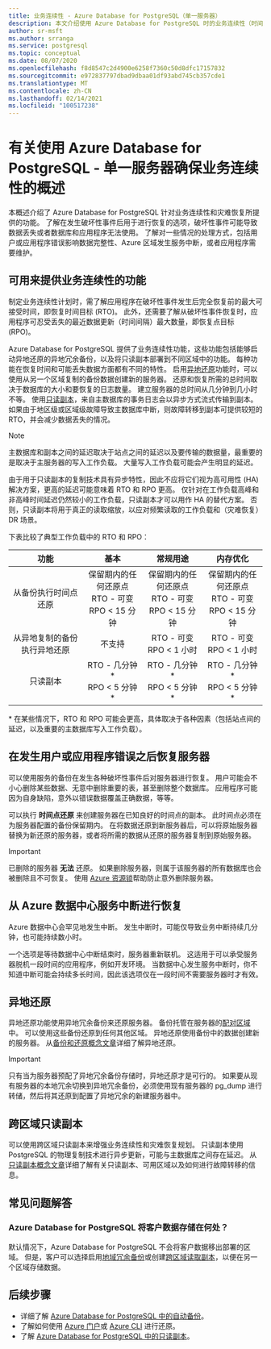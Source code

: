 ```yaml
---
title: 业务连续性 - Azure Database for PostgreSQL（单一服务器）
description: 本文介绍使用 Azure Database for PostgreSQL 时的业务连续性（时间点还原、数据中心服务中断、异地还原、副本）。
author: sr-msft
ms.author: srranga
ms.service: postgresql
ms.topic: conceptual
ms.date: 08/07/2020
ms.openlocfilehash: f8d8547c2d4900e6258f7360c50d8dfc17157832
ms.sourcegitcommit: e972837797dbad9dbaa01df93abd745cb357cde1
ms.translationtype: MT
ms.contentlocale: zh-CN
ms.lasthandoff: 02/14/2021
ms.locfileid: "100517238"
---
```

# <a name="overview-of-business-continuity-with-azure-database-for-postgresql---single-server"></a>有关使用 Azure Database for PostgreSQL - 单一服务器确保业务连续性的概述

本概述介绍了 Azure Database for PostgreSQL 针对业务连续性和灾难恢复所提供的功能。 了解在发生破坏性事件后用于进行恢复的选项，破坏性事件可能导致数据丢失或者数据库和应用程序无法使用。 了解对一些情况的处理方式，包括用户或应用程序错误影响数据完整性、Azure 区域发生服务中断，或者应用程序需要维护。

## <a name="features-that-you-can-use-to-provide-business-continuity"></a>可用来提供业务连续性的功能

制定业务连续性计划时，需了解应用程序在破坏性事件发生后完全恢复前的最大可接受时间，即恢复时间目标 (RTO)。 此外，还需要了解从破坏性事件恢复时，应用程序可忍受丢失的最近数据更新（时间间隔）最大数量，即恢复点目标 (RPO)。

Azure Database for PostgreSQL 提供了业务连续性功能，这些功能包括能够启动异地还原的异地冗余备份，以及将只读副本部署到不同区域中的功能。 每种功能在恢复时间和可能丢失数据方面都有不同的特性。 启用[异地还原](concepts-backup.md)功能时，可以使用从另一个区域复制的备份数据创建新的服务器。 还原和恢复所需的总时间取决于数据库的大小和要恢复的日志数量。 建立服务器的总时间从几分钟到几小时不等。 使用[只读副本](concepts-read-replicas.md)，来自主数据库的事务日志会以异步方式流式传输到副本。 如果由于地区级或区域级故障导致主数据库中断，则故障转移到副本可提供较短的 RTO，并会减少数据丢失的情况。

> [!NOTE]
> 主数据库和副本之间的延迟取决于站点之间的延迟以及要传输的数据量，最重要的是取决于主服务器的写入工作负载。 大量写入工作负载可能会产生明显的延迟。 
>
> 由于用于只读副本的复制技术具有异步特性，因此不应将它们视为高可用性 (HA) 解决方案，更高的延迟可能意味着 RTO 和 RPO 更高。 仅针对在工作负载高峰和非高峰时间延迟仍然较小的工作负载，只读副本才可以用作 HA 的替代方案。 否则，只读副本将用于真正的读取缩放，以应对频繁读取的工作负载和（灾难恢复）DR 场景。

下表比较了典型工作负载中的 RTO 和 RPO：

| **功能** | **基本** | **常规用途** | **内存优化** |
| :------------: | :-------: | :-----------------: | :------------------: |
| 从备份执行时间点还原 | 保留期内的任何还原点 <br/> RTO - 可变 <br/>RPO < 15 分钟| 保留期内的任何还原点 <br/> RTO - 可变 <br/>RPO < 15 分钟 | 保留期内的任何还原点 <br/> RTO - 可变 <br/>RPO < 15 分钟 |
| 从异地复制的备份执行异地还原 | 不支持 | RTO - 可变 <br/>RPO < 1 小时 | RTO - 可变 <br/>RPO < 1 小时 |
| 只读副本 | RTO - 几分钟* <br/>RPO < 5 分钟* | RTO - 几分钟* <br/>RPO < 5 分钟*| RTO - 几分钟* <br/>RPO < 5 分钟*|

 \* 在某些情况下，RTO 和 RPO 可能会更高，具体取决于各种因素（包括站点间的延迟，以及重要的主数据库写入工作负载）。 

## <a name="recover-a-server-after-a-user-or-application-error"></a>在发生用户或应用程序错误之后恢复服务器

可以使用服务的备份在发生各种破坏性事件后对服务器进行恢复。 用户可能会不小心删除某些数据、无意中删除重要的表，甚至删除整个数据库。 应用程序可能因为自身缺陷，意外以错误数据覆盖正确数据，等等。

可以执行 **时间点还原** 来创建服务器在已知良好的时间点的副本。 此时间点必须在为服务器配置的备份保留期内。 在将数据还原到新服务器后，可以将原始服务器替换为新还原的服务器，或者将所需的数据从还原的服务器复制到原始服务器。

> [!IMPORTANT]
> 已删除的服务器 **无法** 还原。 如果删除服务器，则属于该服务器的所有数据库也会被删除且不可恢复。 使用 [Azure 资源锁](../azure-resource-manager/management/lock-resources.md)帮助防止意外删除服务器。

## <a name="recover-from-an-azure-data-center-outage"></a>从 Azure 数据中心服务中断进行恢复

Azure 数据中心会罕见地发生中断。 发生中断时，可能仅导致业务中断持续几分钟，也可能持续数小时。

一个选项是等待数据中心中断结束时，服务器重新联机。 这适用于可以承受服务器脱机一段时间的应用程序，例如开发环境。 当数据中心发生服务中断时，你不知道中断可能会持续多长时间，因此该选项仅在一段时间不需要服务器时才有效。

## <a name="geo-restore"></a>异地还原

异地还原功能使用异地冗余备份来还原服务器。 备份托管在服务器的[配对区域](../best-practices-availability-paired-regions.md)中。 可以使用这些备份还原到任何其他区域。 异地还原使用备份中的数据创建新的服务器。 从[备份和还原概念文章](concepts-backup.md)详细了解异地还原。

> [!IMPORTANT]
> 只有当为服务器预配了异地冗余备份存储时，异地还原才是可行的。 如果要从现有服务器的本地冗余切换到异地冗余备份，必须使用现有服务器的 pg_dump 进行转储，然后将其还原到配置了异地冗余的新建服务器中。

## <a name="cross-region-read-replicas"></a>跨区域只读副本
可以使用跨区域只读副本来增强业务连续性和灾难恢复规划。 只读副本使用 PostgreSQL 的物理复制技术进行异步更新，可能与主数据库之间存在延迟。 从[只读副本概念文章](concepts-read-replicas.md)详细了解有关只读副本、可用区域以及如何进行故障转移的信息。 

## <a name="faq"></a>常见问题解答
### <a name="where-does-azure-database-for-postgresql-store-customer-data"></a>Azure Database for PostgreSQL 将客户数据存储在何处？
默认情况下，Azure Database for PostgreSQL 不会将客户数据移出部署的区域。 但是，客户可以选择启用[地域冗余备份](concepts-backup.md#backup-redundancy-options)或创建[跨区域读取副本](concepts-read-replicas.md#cross-region-replication)，以便在另一个区域存储数据。


## <a name="next-steps"></a>后续步骤
- 详细了解 [Azure Database for PostgreSQL 中的自动备份](concepts-backup.md)。 
- 了解如何使用 [Azure 门户](howto-restore-server-portal.md)或 [Azure CLI](howto-restore-server-cli.md) 进行还原。
- 了解 [Azure Database for PostgreSQL 中的只读副本](concepts-read-replicas.md)。
